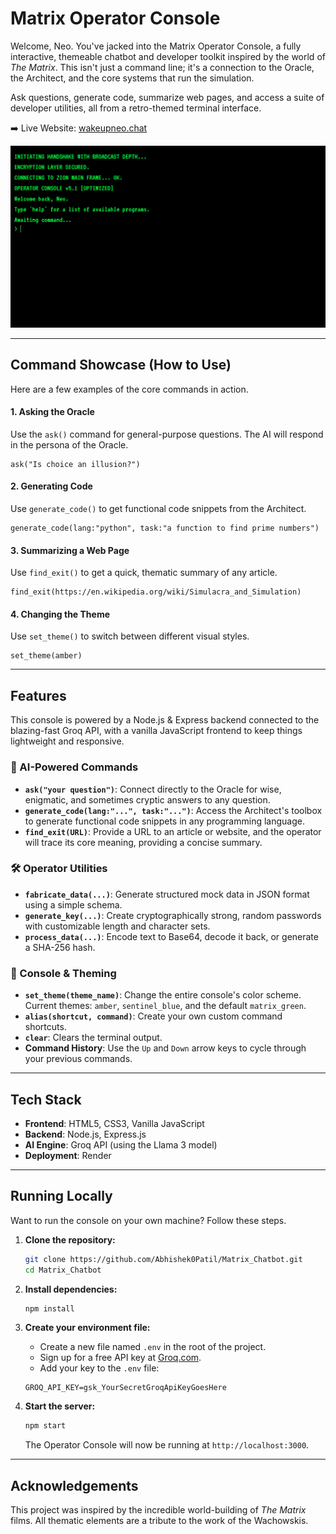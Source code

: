 
# Matrix Operator Console

Welcome, Neo. You've jacked into the Matrix Operator Console, a fully interactive, themeable chatbot and developer toolkit inspired by the world of *The Matrix*. This isn't just a command line; it's a connection to the Oracle, the Architect, and the core systems that run the simulation.

Ask questions, generate code, summarize web pages, and access a suite of developer utilities, all from a retro-themed terminal interface.

➡️ Live Website: [wakeupneo.chat]((https://wakeupneo.onrender.com/))

![Matrix Chatbot Interface](home_screen.png)

---

## Command Showcase (How to Use)

Here are a few examples of the core commands in action.

#### 1. Asking the Oracle
Use the `ask()` command for general-purpose questions. The AI will respond in the persona of the Oracle.

```
ask("Is choice an illusion?")
```


#### 2. Generating Code
Use `generate_code()` to get functional code snippets from the Architect.

```
generate_code(lang:"python", task:"a function to find prime numbers")
```


#### 3. Summarizing a Web Page
Use `find_exit()` to get a quick, thematic summary of any article.

```
find_exit(https://en.wikipedia.org/wiki/Simulacra_and_Simulation)
```


#### 4. Changing the Theme
Use `set_theme()` to switch between different visual styles.

```
set_theme(amber)
```


---

## Features

This console is powered by a Node.js & Express backend connected to the blazing-fast Groq API, with a vanilla JavaScript frontend to keep things lightweight and responsive.

### 🧠 AI-Powered Commands
*   **`ask("your question")`**: Connect directly to the Oracle for wise, enigmatic, and sometimes cryptic answers to any question.
*   **`generate_code(lang:"...", task:"...")`**: Access the Architect's toolbox to generate functional code snippets in any programming language.
*   **`find_exit(URL)`**: Provide a URL to an article or website, and the operator will trace its core meaning, providing a concise summary.

### 🛠️ Operator Utilities
*   **`fabricate_data(...)`**: Generate structured mock data in JSON format using a simple schema.
*   **`generate_key(...)`**: Create cryptographically strong, random passwords with customizable length and character sets.
*   **`process_data(...)`**: Encode text to Base64, decode it back, or generate a SHA-256 hash.

### 🎨 Console & Theming
*   **`set_theme(theme_name)`**: Change the entire console's color scheme. Current themes: `amber`, `sentinel_blue`, and the default `matrix_green`.
*   **`alias(shortcut, command)`**: Create your own custom command shortcuts.
*   **`clear`**: Clears the terminal output.
*   **Command History**: Use the `Up` and `Down` arrow keys to cycle through your previous commands.

---

## Tech Stack

*   **Frontend**: HTML5, CSS3, Vanilla JavaScript
*   **Backend**: Node.js, Express.js
*   **AI Engine**: Groq API (using the Llama 3 model)
*   **Deployment**: Render

---

## Running Locally

Want to run the console on your own machine? Follow these steps.

1.  **Clone the repository:**
    ```bash
    git clone https://github.com/Abhishek0Patil/Matrix_Chatbot.git
    cd Matrix_Chatbot
    ```

2.  **Install dependencies:**
    ```bash
    npm install
    ```

3.  **Create your environment file:**
    *   Create a new file named `.env` in the root of the project.
    *   Sign up for a free API key at [Groq.com](https://groq.com/).
    *   Add your key to the `.env` file:
      ```
      GROQ_API_KEY=gsk_YourSecretGroqApiKeyGoesHere
      ```

4.  **Start the server:**
    ```bash
    npm start
    ```
    The Operator Console will now be running at `http://localhost:3000`.

---

## Acknowledgements

This project was inspired by the incredible world-building of *The Matrix* films. All thematic elements are a tribute to the work of the Wachowskis.

